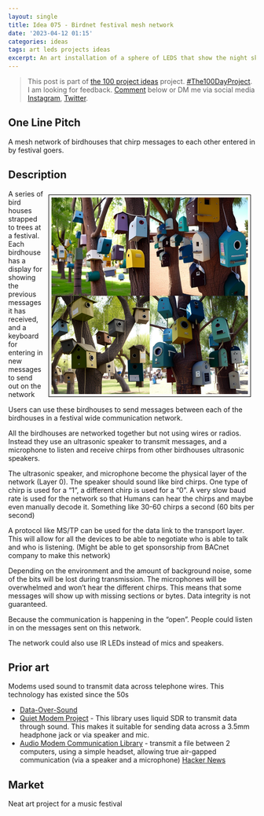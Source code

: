 ```yaml
---
layout: single
title: Idea 075 - Birdnet festival mesh network
date: '2023-04-12 01:15'
categories: ideas
tags: art leds projects ideas
excerpt: An art installation of a sphere of LEDS that show the night sky from outside earth
---
```


> This post is part of [the 100 project ideas](https://blog.abluestar.com/projects/2023-100-ideas/) project. [#The100DayProject](https://www.the100dayproject.org/). I am looking for feedback. <a href='#utterances-comments'>Comment</a> below or DM me via social media <a href="https://instagram.com/funvill" rel="nofollow noopener noreferrer"><i class="fab fa-fw fa-instagram" aria-hidden="true"></i><span class="label">Instagram</span></a>, <a href="https://twitter.com/funvill" rel="nofollow noopener noreferrer"><i class="fab fa-fw fa-twitter" aria-hidden="true"></i><span class="label">Twitter</span></a>.

## One Line Pitch

A mesh network of birdhouses that chirp messages to each other entered in by festival goers.

## Description

<img src='\public\uploads\2023\birdnet.png' alt='birdnet' style="float: right; margin: 10px; max-width: 400px; border: 1px solid black; padding: 5px">A series of bird houses strapped to trees at a festival. Each birdhouse has a display for showing the previous messages it has received, and a keyboard for entering in new messages to send out on the network

Users can use these birdhouses to send messages between each of the birdhouses in a festival wide communication network.

All the birdhouses are networked together but not using wires or radios. Instead they use an ultrasonic speaker to transmit messages, and a microphone to listen and receive chirps from other birdhouses ultrasonic speakers.

The ultrasonic speaker, and microphone become the physical layer of the network (Layer 0). The speaker should sound like bird chirps. One type of chirp is used for a “1”, a different chirp is used for a “0”. A very slow baud rate is used for the network so that Humans can hear the chirps and maybe even manually decode it. Something like 30-60 chirps a second (60 bits per second)

A protocol like MS/TP can be used for the data link to the transport layer. This will allow for all the devices to be able to negotiate who is able to talk and who is listening. (Might be able to get sponsorship from BACnet company to make this network)

Depending on the environment and the amount of background noise, some of the bits will be lost during transmission. The microphones will be overwhelmed and won’t hear the different chirps. This means that some messages will show up with missing sections or bytes. Data integrity is not guaranteed.

Because the communication is happening in the “open”. People could listen in on the messages sent on this network.

The network could also use IR LEDs instead of mics and speakers.

## Prior art

Modems used sound to transmit data across telephone wires. This technology has existed since the 50s

- [Data-Over-Sound](https://innovationatwork.ieee.org/transferring-data-over-sound/)
- [Quiet Modem Project](https://github.com/quiet/quiet) - This library uses liquid SDR to transmit data through sound. This makes it suitable for sending data across a 3.5mm headphone jack or via speaker and mic.
- [Audio Modem Communication Library](https://github.com/romanz/amodem) - transmit a file between 2 computers, using a simple headset, allowing true air-gapped communication (via a speaker and a microphone) [Hacker News](https://news.ycombinator.com/item?id=17333257)

## Market

Neat art project for a music festival
